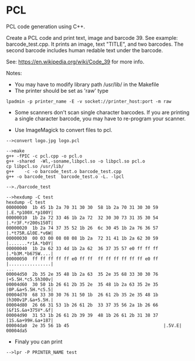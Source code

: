# PCL
PCL code generation using C++.

Create a PCL code and print text, image and barcode 39. See example: barcode_test.cpp. It prints an image, text "TITLE", and two barcodes. The second barcode includes human redable text under the barcode.

See: https://en.wikipedia.org/wiki/Code_39 for more info.

Notes:
* You may have to modify library path /usr/lib/ in the Makefile
* The printer should be set as 'raw' type

```
lpadmin -p printer_name -E -v socket://printer_host:port -m raw
```
* Some scanners don't scan single character barcodes. If you are printing a single character barcode, you may have to re-program your scanner.

* Use ImageMagick to convert files to pcl.

```
-->convert logo.jpg logo.pcl
```

```
-->make
g++ -fPIC -c pcl.cpp -o pcl.o 
g++ -shared  -Wl,-soname,libpcl.so -o libpcl.so pcl.o 
cp libpcl.so /usr/lib/
g++    -c -o barcode_test.o barcode_test.cpp
g++ -o barcode_test  barcode_test.o -L. -lpcl 
```

```
-->./barcode_test
```

```
-->hexdump -C test
hexdump -C test
00000000  1b 45 1b 2a 70 31 30 30  58 1b 2a 70 31 30 30 59  |.E.*p100X.*p100Y|
00000010  1b 2a 72 33 46 1b 2a 72  32 30 30 73 31 35 30 54  |.*r3F.*r200s150T|
00000020  1b 2a 74 37 35 52 1b 26  6c 30 45 1b 2a 76 36 57  |.*t75R.&l0E.*v6W|
00000030  00 03 00 08 08 08 1b 2a  72 31 41 1b 2a 62 30 59  |.......*r1A.*b0Y|
00000040  1b 2a 62 33 4d 1b 2a 62  36 37 35 57 e0 ff ff ff  |.*b3M.*b675W....|
00000050  ff ff ff ff ff e0 ff ff  ff ff ff ff ff ff e0 ff  |................|
...
00004d50  2b 35 2e 35 48 1b 2a 63  35 2e 35 68 33 30 30 76  |+5.5H.*c5.5h300v|
00004d60  30 50 1b 26 61 2b 35 2e  35 48 1b 2a 63 35 2e 35  |0P.&a+5.5H.*c5.5|
00004d70  68 33 30 30 76 31 50 1b  26 61 2b 35 2e 35 48 1b  |h300v1P.&a+5.5H.|
00004d80  26 66 31 53 1b 26 61 2b  33 37 35 56 2a 1b 26 66  |&f1S.&a+375V*.&f|
00004d90  31 53 1b 26 61 2b 39 39  48 1b 26 61 2b 31 38 37  |1S.&a+99H.&a+187|
00004da0  2e 35 56 1b 45                                    |.5V.E|
00004da5
```
* Finaly you can print

```
-->lpr -P PRINTER_NAME test
```


